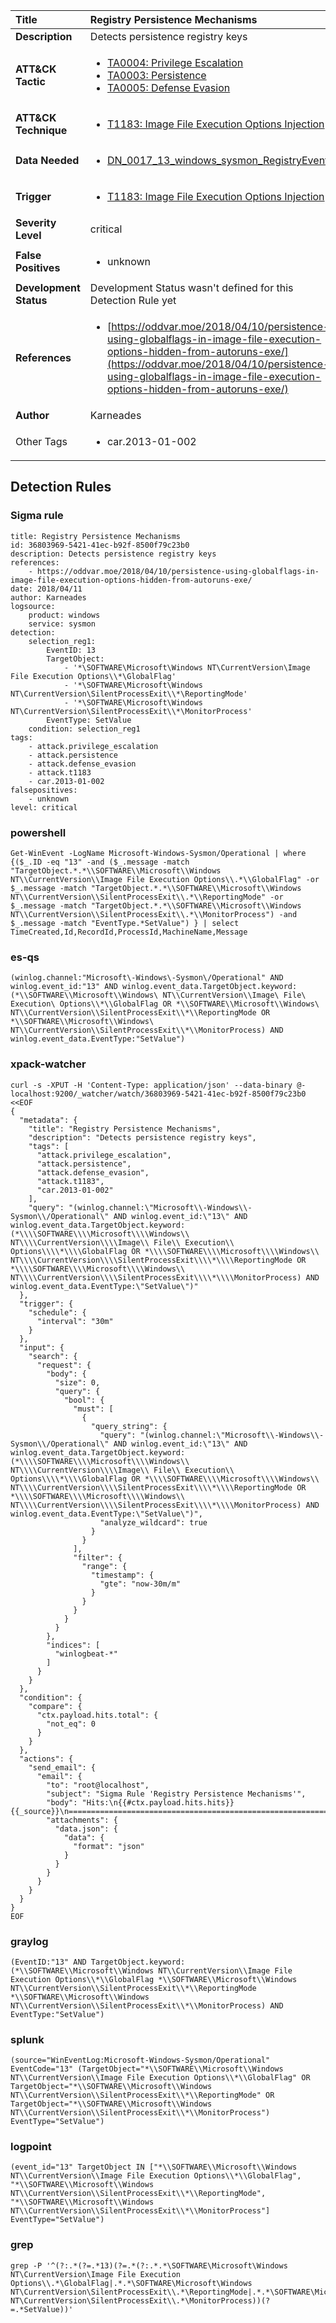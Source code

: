 | Title                    | Registry Persistence Mechanisms       |
|:-------------------------|:------------------|
| **Description**          | Detects persistence registry keys |
| **ATT&amp;CK Tactic**    |  <ul><li>[TA0004: Privilege Escalation](https://attack.mitre.org/tactics/TA0004)</li><li>[TA0003: Persistence](https://attack.mitre.org/tactics/TA0003)</li><li>[TA0005: Defense Evasion](https://attack.mitre.org/tactics/TA0005)</li></ul>  |
| **ATT&amp;CK Technique** | <ul><li>[T1183: Image File Execution Options Injection](https://attack.mitre.org/techniques/T1183)</li></ul>  |
| **Data Needed**          | <ul><li>[DN_0017_13_windows_sysmon_RegistryEvent](../Data_Needed/DN_0017_13_windows_sysmon_RegistryEvent.md)</li></ul>  |
| **Trigger**              | <ul><li>[T1183: Image File Execution Options Injection](../Triggers/T1183.md)</li></ul>  |
| **Severity Level**       | critical |
| **False Positives**      | <ul><li>unknown</li></ul>  |
| **Development Status**   |  Development Status wasn't defined for this Detection Rule yet  |
| **References**           | <ul><li>[https://oddvar.moe/2018/04/10/persistence-using-globalflags-in-image-file-execution-options-hidden-from-autoruns-exe/](https://oddvar.moe/2018/04/10/persistence-using-globalflags-in-image-file-execution-options-hidden-from-autoruns-exe/)</li></ul>  |
| **Author**               | Karneades |
| Other Tags           | <ul><li>car.2013-01-002</li></ul> | 

## Detection Rules

### Sigma rule

```
title: Registry Persistence Mechanisms
id: 36803969-5421-41ec-b92f-8500f79c23b0
description: Detects persistence registry keys
references:
    - https://oddvar.moe/2018/04/10/persistence-using-globalflags-in-image-file-execution-options-hidden-from-autoruns-exe/
date: 2018/04/11
author: Karneades
logsource:
    product: windows
    service: sysmon
detection:
    selection_reg1:
        EventID: 13
        TargetObject:
            - '*\SOFTWARE\Microsoft\Windows NT\CurrentVersion\Image File Execution Options\\*\GlobalFlag'
            - '*\SOFTWARE\Microsoft\Windows NT\CurrentVersion\SilentProcessExit\\*\ReportingMode'
            - '*\SOFTWARE\Microsoft\Windows NT\CurrentVersion\SilentProcessExit\\*\MonitorProcess'
        EventType: SetValue
    condition: selection_reg1
tags:
    - attack.privilege_escalation
    - attack.persistence
    - attack.defense_evasion
    - attack.t1183
    - car.2013-01-002
falsepositives:
    - unknown
level: critical

```





### powershell
    
```
Get-WinEvent -LogName Microsoft-Windows-Sysmon/Operational | where {($_.ID -eq "13" -and ($_.message -match "TargetObject.*.*\\SOFTWARE\\Microsoft\\Windows NT\\CurrentVersion\\Image File Execution Options\\.*\\GlobalFlag" -or $_.message -match "TargetObject.*.*\\SOFTWARE\\Microsoft\\Windows NT\\CurrentVersion\\SilentProcessExit\\.*\\ReportingMode" -or $_.message -match "TargetObject.*.*\\SOFTWARE\\Microsoft\\Windows NT\\CurrentVersion\\SilentProcessExit\\.*\\MonitorProcess") -and $_.message -match "EventType.*SetValue") } | select TimeCreated,Id,RecordId,ProcessId,MachineName,Message
```


### es-qs
    
```
(winlog.channel:"Microsoft\-Windows\-Sysmon\/Operational" AND winlog.event_id:"13" AND winlog.event_data.TargetObject.keyword:(*\\SOFTWARE\\Microsoft\\Windows\ NT\\CurrentVersion\\Image\ File\ Execution\ Options\\*\\GlobalFlag OR *\\SOFTWARE\\Microsoft\\Windows\ NT\\CurrentVersion\\SilentProcessExit\\*\\ReportingMode OR *\\SOFTWARE\\Microsoft\\Windows\ NT\\CurrentVersion\\SilentProcessExit\\*\\MonitorProcess) AND winlog.event_data.EventType:"SetValue")
```


### xpack-watcher
    
```
curl -s -XPUT -H 'Content-Type: application/json' --data-binary @- localhost:9200/_watcher/watch/36803969-5421-41ec-b92f-8500f79c23b0 <<EOF
{
  "metadata": {
    "title": "Registry Persistence Mechanisms",
    "description": "Detects persistence registry keys",
    "tags": [
      "attack.privilege_escalation",
      "attack.persistence",
      "attack.defense_evasion",
      "attack.t1183",
      "car.2013-01-002"
    ],
    "query": "(winlog.channel:\"Microsoft\\-Windows\\-Sysmon\\/Operational\" AND winlog.event_id:\"13\" AND winlog.event_data.TargetObject.keyword:(*\\\\SOFTWARE\\\\Microsoft\\\\Windows\\ NT\\\\CurrentVersion\\\\Image\\ File\\ Execution\\ Options\\\\*\\\\GlobalFlag OR *\\\\SOFTWARE\\\\Microsoft\\\\Windows\\ NT\\\\CurrentVersion\\\\SilentProcessExit\\\\*\\\\ReportingMode OR *\\\\SOFTWARE\\\\Microsoft\\\\Windows\\ NT\\\\CurrentVersion\\\\SilentProcessExit\\\\*\\\\MonitorProcess) AND winlog.event_data.EventType:\"SetValue\")"
  },
  "trigger": {
    "schedule": {
      "interval": "30m"
    }
  },
  "input": {
    "search": {
      "request": {
        "body": {
          "size": 0,
          "query": {
            "bool": {
              "must": [
                {
                  "query_string": {
                    "query": "(winlog.channel:\"Microsoft\\-Windows\\-Sysmon\\/Operational\" AND winlog.event_id:\"13\" AND winlog.event_data.TargetObject.keyword:(*\\\\SOFTWARE\\\\Microsoft\\\\Windows\\ NT\\\\CurrentVersion\\\\Image\\ File\\ Execution\\ Options\\\\*\\\\GlobalFlag OR *\\\\SOFTWARE\\\\Microsoft\\\\Windows\\ NT\\\\CurrentVersion\\\\SilentProcessExit\\\\*\\\\ReportingMode OR *\\\\SOFTWARE\\\\Microsoft\\\\Windows\\ NT\\\\CurrentVersion\\\\SilentProcessExit\\\\*\\\\MonitorProcess) AND winlog.event_data.EventType:\"SetValue\")",
                    "analyze_wildcard": true
                  }
                }
              ],
              "filter": {
                "range": {
                  "timestamp": {
                    "gte": "now-30m/m"
                  }
                }
              }
            }
          }
        },
        "indices": [
          "winlogbeat-*"
        ]
      }
    }
  },
  "condition": {
    "compare": {
      "ctx.payload.hits.total": {
        "not_eq": 0
      }
    }
  },
  "actions": {
    "send_email": {
      "email": {
        "to": "root@localhost",
        "subject": "Sigma Rule 'Registry Persistence Mechanisms'",
        "body": "Hits:\n{{#ctx.payload.hits.hits}}{{_source}}\n================================================================================\n{{/ctx.payload.hits.hits}}",
        "attachments": {
          "data.json": {
            "data": {
              "format": "json"
            }
          }
        }
      }
    }
  }
}
EOF

```


### graylog
    
```
(EventID:"13" AND TargetObject.keyword:(*\\SOFTWARE\\Microsoft\\Windows NT\\CurrentVersion\\Image File Execution Options\\*\\GlobalFlag *\\SOFTWARE\\Microsoft\\Windows NT\\CurrentVersion\\SilentProcessExit\\*\\ReportingMode *\\SOFTWARE\\Microsoft\\Windows NT\\CurrentVersion\\SilentProcessExit\\*\\MonitorProcess) AND EventType:"SetValue")
```


### splunk
    
```
(source="WinEventLog:Microsoft-Windows-Sysmon/Operational" EventCode="13" (TargetObject="*\\SOFTWARE\\Microsoft\\Windows NT\\CurrentVersion\\Image File Execution Options\\*\\GlobalFlag" OR TargetObject="*\\SOFTWARE\\Microsoft\\Windows NT\\CurrentVersion\\SilentProcessExit\\*\\ReportingMode" OR TargetObject="*\\SOFTWARE\\Microsoft\\Windows NT\\CurrentVersion\\SilentProcessExit\\*\\MonitorProcess") EventType="SetValue")
```


### logpoint
    
```
(event_id="13" TargetObject IN ["*\\SOFTWARE\\Microsoft\\Windows NT\\CurrentVersion\\Image File Execution Options\\*\\GlobalFlag", "*\\SOFTWARE\\Microsoft\\Windows NT\\CurrentVersion\\SilentProcessExit\\*\\ReportingMode", "*\\SOFTWARE\\Microsoft\\Windows NT\\CurrentVersion\\SilentProcessExit\\*\\MonitorProcess"] EventType="SetValue")
```


### grep
    
```
grep -P '^(?:.*(?=.*13)(?=.*(?:.*.*\SOFTWARE\Microsoft\Windows NT\CurrentVersion\Image File Execution Options\\.*\GlobalFlag|.*.*\SOFTWARE\Microsoft\Windows NT\CurrentVersion\SilentProcessExit\\.*\ReportingMode|.*.*\SOFTWARE\Microsoft\Windows NT\CurrentVersion\SilentProcessExit\\.*\MonitorProcess))(?=.*SetValue))'
```



